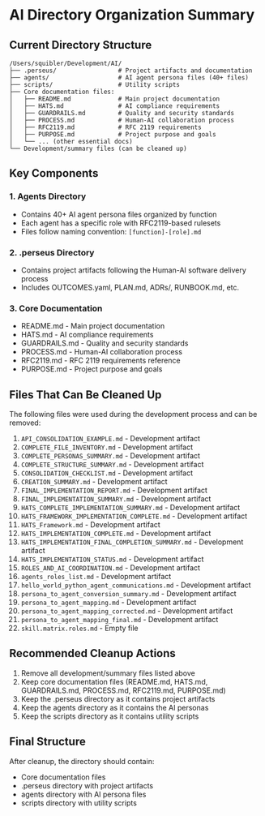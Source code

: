 # AI Directory Organization Summary

## Current Directory Structure

```
/Users/squibler/Development/AI/
├── .perseus/                 # Project artifacts and documentation
├── agents/                   # AI agent persona files (40+ files)
├── scripts/                  # Utility scripts
├── Core documentation files:
│   ├── README.md             # Main project documentation
│   ├── HATS.md               # AI compliance requirements
│   ├── GUARDRAILS.md         # Quality and security standards
│   ├── PROCESS.md            # Human-AI collaboration process
│   ├── RFC2119.md            # RFC 2119 requirements
│   ├── PURPOSE.md            # Project purpose and goals
│   └── ... (other essential docs)
└── Development/summary files (can be cleaned up)
```

## Key Components

### 1. Agents Directory
- Contains 40+ AI agent persona files organized by function
- Each agent has a specific role with RFC2119-based rulesets
- Files follow naming convention: `[function]-[role].md`

### 2. .perseus Directory
- Contains project artifacts following the Human-AI software delivery process
- Includes OUTCOMES.yaml, PLAN.md, ADRs/, RUNBOOK.md, etc.

### 3. Core Documentation
- README.md - Main project documentation
- HATS.md - AI compliance requirements
- GUARDRAILS.md - Quality and security standards
- PROCESS.md - Human-AI collaboration process
- RFC2119.md - RFC 2119 requirements reference
- PURPOSE.md - Project purpose and goals

## Files That Can Be Cleaned Up

The following files were used during the development process and can be removed:

1. `API_CONSOLIDATION_EXAMPLE.md` - Development artifact
2. `COMPLETE_FILE_INVENTORY.md` - Development artifact
3. `COMPLETE_PERSONAS_SUMMARY.md` - Development artifact
4. `COMPLETE_STRUCTURE_SUMMARY.md` - Development artifact
5. `CONSOLIDATION_CHECKLIST.md` - Development artifact
6. `CREATION_SUMMARY.md` - Development artifact
7. `FINAL_IMPLEMENTATION_REPORT.md` - Development artifact
8. `FINAL_IMPLEMENTATION_SUMMARY.md` - Development artifact
9. `HATS_COMPLETE_IMPLEMENTATION_SUMMARY.md` - Development artifact
10. `HATS_FRAMEWORK_IMPLEMENTATION_COMPLETE.md` - Development artifact
11. `HATS_Framework.md` - Development artifact
12. `HATS_IMPLEMENTATION_COMPLETE.md` - Development artifact
13. `HATS_IMPLEMENTATION_FINAL_COMPLETION_SUMMARY.md` - Development artifact
14. `HATS_IMPLEMENTATION_STATUS.md` - Development artifact
15. `ROLES_AND_AI_COORDINATION.md` - Development artifact
16. `agents_roles_list.md` - Development artifact
17. `hello_world_python_agent_communications.md` - Development artifact
18. `persona_to_agent_conversion_summary.md` - Development artifact
19. `persona_to_agent_mapping.md` - Development artifact
20. `persona_to_agent_mapping_corrected.md` - Development artifact
21. `persona_to_agent_mapping_final.md` - Development artifact
22. `skill.matrix.roles.md` - Empty file

## Recommended Cleanup Actions

1. Remove all development/summary files listed above
2. Keep core documentation files (README.md, HATS.md, GUARDRAILS.md, PROCESS.md, RFC2119.md, PURPOSE.md)
3. Keep the .perseus directory as it contains project artifacts
4. Keep the agents directory as it contains the AI personas
5. Keep the scripts directory as it contains utility scripts

## Final Structure

After cleanup, the directory should contain:
- Core documentation files
- .perseus directory with project artifacts
- agents directory with AI persona files
- scripts directory with utility scripts